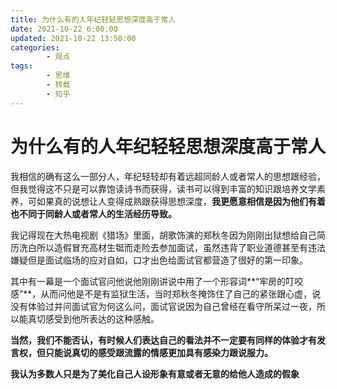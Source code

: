 ```yaml
---
title: 为什么有的人年纪轻轻思想深度高于常人
date: 2021-10-22 6:00:00
updated: 2021-10-22 13:50:00
categories:
        - 观点
tags:
        - 思维
        - 转载
        - 知乎
---
```


# 为什么有的人年纪轻轻思想深度高于常人

我相信的确有这么一部分人，年纪轻轻却有着远超同龄人或者常人的思想跟经验，但我觉得这不只是可以靠饱读诗书而获得，读书可以得到丰富的知识跟培养文学素养，可如果真的说想让人变得成熟跟获得思想深度，**我更愿意相信是因为他们有着也不同于同龄人或者常人的生活经历导致。**

我记得现在大热电视剧《猎场》里面，胡歌饰演的郑秋冬因为刚刚出狱想给自己简历洗白所以造假冒充高材生铤而走险去参加面试，虽然违背了职业道德甚至有违法嫌疑但是面试临场的应对自如，口才出色给面试官都营造了很好的第一印象。

其中有一幕是一个面试官问他说他刚刚讲说中用了一个形容词**“牢房的叮咬感”**，从而问他是不是有监狱生活，当时郑秋冬掩饰住了自己的紧张跟心虚，说没有体验过并问面试官为何这么问，面试官说因为自己曾经在看守所呆过一夜，所以能真切感受到他所表达的这种感触。

**当然，我们不能否认，有时候人们表达自己的看法并不一定要有同样的体验才有发言权，但只能说真切的感受跟流露的情感更加具有感染力跟说服力。**

**我认为多数人只是为了美化自己人设形象有意或者无意的给他人造成的假象**